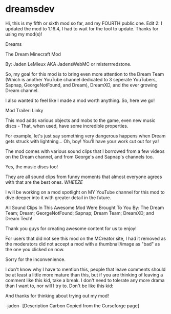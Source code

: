 # dreamsdev

Hi, this is my fifth or sixth mod so far, and my FOURTH public one. Edit 2: I updated the mod to 1.16.4, I had to wait for the tool to update. Thanks for using my mod(s)!

 

Dreams

The Dream Minecraft Mod

By: Jaden LeMieux AKA JadensWebMC or misterrredstone.

 

So, my goal for this mod is to bring even more attention to the Dream Team (Which is another YouTube channel dedicated to 3 seperate YouTubers, Sapnap, GeorgeNotFound, and Dream), DreamXD, and the ever growing Dream channel.

I also wanted to feel like I made a mod worth anything. So, here we go!

Mod Trailer: Linky

 

 

This mod adds various objects and mobs to the game, even new music discs - That, when used, have some incredible properties.

For example, let's just say something very dangerous happens when Dream gets struck with lightning... Oh, boy! You'll have your work cut out for ya!

 

The mod comes with various sound clips that I borrowed from a few videos on the Dream channel, and from George's and Sapnap's channels too.

Yes, the music discs too!

They are all sound clips from funny moments that almost everyone agrees with that are the best ones. *WHEEZE*

 

I will be working on a mod spotlight on MY YouTube channel for this mod to dive deeper into it with greater detail in the future.

 

 

All Sound Clips In This Awesome Mod Were Brought To You By: The Dream Team; Dream; GeorgeNotFound; Sapnap; Dream Team; DreamXD; and Dream Tech!

Thank you guys for creating awesome content for us to enjoy!

 

For users that did not see this mod on the MCreator site, I had it removed as the moderators did not accept a mod with a thumbnail/image as "bad" as the one you clicked on now.

Sorry for the inconvenience.

 

I don't know why I have to mention this, people that leave comments should be at least a little more mature than this, but if you are thinking of leaving a comment like this kid, take a break. I don't need to tolerate any more drama than I want to, nor will I try to. Don't be like this kid:

 

And thanks for thinking about trying out my mod!

 

-jaden-
[Description Carbon Copied from the Curseforge page]
